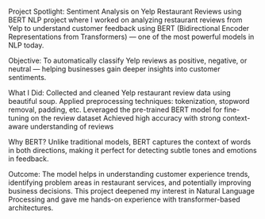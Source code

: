 Project Spotlight: Sentiment Analysis on Yelp Restaurant Reviews using BERT 
NLP project where I worked on analyzing restaurant reviews from Yelp to understand customer feedback using BERT (Bidirectional Encoder Representations from Transformers) — one of the most powerful models in NLP today.

Objective:
To automatically classify Yelp reviews as positive, negative, or neutral — helping businesses gain deeper insights into customer sentiments.

What I Did:
Collected and cleaned Yelp restaurant review data using beautiful soup.
Applied preprocessing techniques: tokenization, stopword removal, padding, etc.
Leveraged the pre-trained BERT model for fine-tuning on the review dataset
Achieved high accuracy with strong context-aware understanding of reviews

Why BERT?
Unlike traditional models, BERT captures the context of words in both directions, making it perfect for detecting subtle tones and emotions in feedback.

Outcome:
The model helps in understanding customer experience trends, identifying problem areas in restaurant services, and potentially improving business decisions.
This project deepened my interest in Natural Language Processing and gave me hands-on experience with transformer-based architectures.

